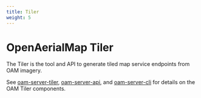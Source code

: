 ```yaml
---
title: Tiler
weight: 5
---
```


# OpenAerialMap Tiler

The Tiler is the tool and API to generate tiled map service endpoints from OAM imagery.

See [oam-server-tiler](https://github.com/hotosm/oam-server-tiler), [oam-server-api](https://github.com/hotosm/oam-server-api), and [oam-server-cli](https://github.com/hotosm/oam-server-cli) for details on the OAM Tiler components. 
